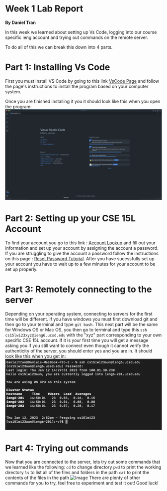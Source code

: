 # Week 1 Lab Report
**By Daniel Tran**

In this week we learned about setting up Vs Code, logging into our course specific ieng account and trying out commands on the remote server.

To do all of this we can break this down into 4 parts.

# Part 1: Installing Vs Code
First you must install VS Code by going to this link [VsCode Page](https://code.visualstudio.com) and follow the page's instructions to install the program based on your computer system.

Once you are finished installing it you it should look like this when you open the program:
![Image](/images/vsCode.png)

# Part 2: Setting up your CSE 15L Account
To find your account you go to this link : [Account Lookup](https://sdacs.ucsd.edu/~icc/index.php) and fill out your information and set up your account by assigning the account a password. If you are struggling to give the account a password follow the instructions on this page : [Reset Password Tutorial](https://docs.google.com/document/d/1hs7CyQeh-MdUfM9uv99i8tqfneos6Y8bDU0uhn1wqho/edit).
After you have sucessfully set up your account you have to wait up to a few minutes for your account to be set up properly.

# Part 3: Remotely connecting to the server
Depending on your operating system, connecting to servers for the first time will be different. If you have windows you must first download git and then go to your terminal and type   ```git bash```.
This next part will be the same for Windows OS or Mac OS, you then go to terminal and type this ```ssh cs15lwi23xyz@ieng6.ucsd.edu``` with the "xyz" part corresponding to your own specific CSE 15L account.
If it is your first time you will get a message asking you if you still want to connect even though it cannot verify the authenticity of the server, you should enter yes and you are in.
It should look like this when you get in: ![Image](/images/cse15lServer.png)

# Part 4: Trying out commands
Now that you are connected to the server, lets try out some commands that we learned like the following:
```cd``` to change directory
```pwd``` to print the working directory
```ls``` to list all of the files and folders in the path
```cat``` to print the contents of the files in the path
![Image](/images/cse15lcmd.png)
There are plenty of other commands for you to try, feel free to experiment and test it out! 
Good luck!
